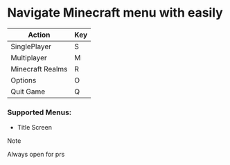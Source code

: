 # Navigate Minecraft menu with easily

| Action            | Key |
|---------------    | --- |
| SinglePlayer      | S   |
| Multiplayer       | M   |
| Minecraft Realms  | R   |
| Options           | O   |
| Quit Game         | Q   |


### Supported Menus:
- Title Screen

> [!NOTE]
> Always open for prs


